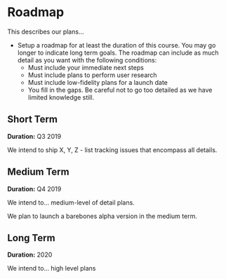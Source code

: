 # Roadmap

This describes our plans...

- Setup a roadmap for at least the duration of this course. You may go longer to indicate long term goals. The roadmap can include as much detail as you want with the following conditions:
    - Must include your immediate next steps
    - Must include plans to perform user research
    - Must include low-fidelity plans for a launch date
    - You fill in the gaps. Be careful not to go too detailed as we have limited knowledge still.

## Short Term

**Duration:** Q3 2019

We intend to ship X, Y, Z - list tracking issues that encompass all details.

## Medium Term

**Duration:** Q4 2019

We intend to... medium-level of detail plans.

We plan to launch a barebones alpha version in the medium term.

## Long Term

**Duration:** 2020

We intend to... high level plans
